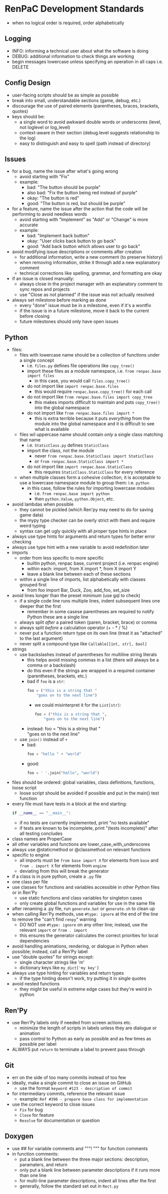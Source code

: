 # RenPaC Development Standards

- when no logical order is required, order alphabetically

## Logging

- INFO: informing a technical user about what the software is doing
- DEBUG: additional information to check things are working
- begin messages lowercase unless specifying an operation in all caps i.e. DELETE

## Config Design

- user-facing scripts should be as simple as possible
- break into small, understandable sections (game, debug, etc.)
- discourage the use of paired elements (parentheses, braces, brackets, quotes)
- keys should be:
    - a single word to avoid awkward double words or underscores (level, not loglevel or log_level)
    - context-aware in their section (debug.level suggests relationship to the log)
    - easy to distinguish and easy to spell (path instead of directory)

## Issues

- for a bug, name the issue after what's going wrong
    - avoid starting with "Fix"
    - example:
        - bad: "The button should be purple"
        - also bad: "Fix the button being red instead of purple"
        - okay: "The button is red"
        - good: "The button is red, but should be purple"
- for a feature, name the issue after the action that the code will be performing to avoid needless words
    - avoid starting with "Implement" as "Add" or "Change" is more accurate
    - example:
        - bad: "Implement back button"
        - okay: "User clicks back button to go back"
        - good: "Add back button which allows user to go back"
- avoid modifying issue descriptions or comments after creation
    - for additional information, write a new comment (to preserve history)
    - when removing information, strike it through add a new explanatory comment
    - technical corrections like spelling, grammar, and formatting are okay
- if an issue is closed manually:
    - always close in the project manager with an explanatory comment to sync repos and projects
    - use "Close as not planned" if the issue was not actually resolved
- always set milestone before marking as done
    - every "done" issue must be in a milestone, even if it's a wontfix
    - if the issue is in a future milestone, move it back to the current before closing
    - future milestones should only have open issues

## Python

- files:
    - files with lowercase name should be a collection of functions under a single concept
        - i.e. `files.py` defines file operations like `copy_tree()`
        - import these files as a module namespace, i.e. `from renpac.base import files`
            - in this case, you would call `files.copy_tree()`
        - do not import like `import renpac.base.files`
            - this would require `renpac.base.copy_tree()` for each call
        - do not import like `from renpac.base.files import copy_tree`
            - this makes imports difficult to maintain and puts `copy_tree()`
              into the global namespace
        - do not import like `from renpac.base.files import *`
            - this is extra terrible because it puts *everything* from the
              module into the global namespace and it is difficult to see what
              is available
    - files wil uppercase name should contain *only* a single class matching that name
        - i.e. `StaticClass.py` defines `StaticClass`
        - import the class, not the module
            - never `from renpac.base.StaticClass import StaticClass` 
            - or `from renpac.base.StaticClass import *` 
        - do not import like `import renpac.base.StaticClass`
            - this requires `StaticClass.StaticClass` for every reference
    - when multiple classes form a cohesive collection, it is acceptable to use
      a lowercase namespace module to group them: i.e. `python`
        - in this case, follow the rules for importing lowercase modules
            - i.e. `from renpac.base import python`
            - then `python.Value`, `python.Object`, etc.
- avoid lambdas when possible
    - they cannot be pickled (which Ren'py may need to do for saving game data)
    - the mypy type checker can be overly strict with them and require weird typing
    - syntax can get ugly quickly with all proper type hints in place
- always use type hints for arguments and return types for better error checking
- always use type hint with a new variable to avoid redefinition later
- imports
    - order from less specific to more specific
        - builtin python, renpac base, current project (i.e. renpac engine)
        - within each: import, from X import *, from X import Y
        - leave a blank line between each of these sections
    - within a single line of imports, list alphabetically with classes grouped first
        - from foo import Bar, Duck, Zoo, add_foo, set_size
- avoid lines longer than the preset minimum (use gql to check)
    - if a single code line runs multiple lines, indent subsequent lines one deeper that the first
        - remember in some casese parentheses are required to notify Python these are a single line
    - always split *after* a paired token (paren, bracket, brace) or comma
    - always split *before* a calculation operator (+ - * / %)
    - never put a function return type on its own line (treat it as "attached" to the last argument)
    - never split a compound type like `Callable[[int, str], bool]`
- strings
    - use backslashes instead of parentheses for multiline string literals
        - this helps avoid missing commas in a list (there will always be a comma or a backslash)
        - do this even if the strings are wrapped in a required container (parentheses, brackets, etc.)
        - bad if `foo` is a `str`:
            ```py
            foo = ("this is a string that "
                "goes on to the next line")
            ```
            - we could misinterpret it for the `List[str]`:
                ```py
                foo = ("this is a string that ",
                    "goes on to the next line")
                ```
        - instead:
            foo = "this is a string that " \
                "goes on to the next line"
    - use `join()` instead of `+`
        - bad: 
            ```py
            foo = "hello " + "world"
            ```
        - good: 
            ```py
            foo = ' '.join("hello", "world")
            ```
- files should be ordered: global variables, class definitions, functions, loose script
    - loose script should be avoided if possible and put in the main() test function
- every file must have tests in a block at the end starting:
    ```py
    if __name__ == "__main__":
    ```
    - if no tests are currently implemented, print "no tests available"
    - if tests are known to be incomplete, print "(tests incomplete)" after all testing concludes
- class names are ProperCase
- all other variables and functions are lower_case_with_underscores
- always use @staticmethod or @classmethod on relevant functions
- specific to engine
    - all imports must be `from base import X` for elements from `base` and `from . import X` for elements from `engine`
    - deviating from this will break the generator
- if a class is in pure python, create a `.py` file
- one class per file
- use classes for functions and variables accessible in other Python files or in Ren'Py
    - use static functions and class variables for singleton cases
    - only create global functions and variables for use in the same file
- after renaming a .py file, run `generate.bat` or `generate.sh` to clean up
- when calling Ren'Py methods, use `#type: ignore` at the end of the line to remove the "can't find `renpy`" warning
    - DO NOT use `#type: ignore` on any other line; instead, use the relevant `import` or `from . import`
    - this ensures the generator calculates the correct priorities for local dependencies
- avoid handling animations, rendering, or dialogue in Python when possible; instead, call a Ren'Py label
- use "double quotes" for strings except:
    - single character strings like 'm'
    - dictionary keys like `my_dict['my key']`
- always use type hinting for variables and return types
    - if the type hinting doesn't work, try putting it in single quotes
- avoid nested functions
    - they might be useful in extreme edge cases but they're weird in python

## Ren'Py

- use Ren'Py labels only if needed from screen actions etc.
    - minimize the length of scripts in labels unless they are dialogue or animation
    - pass control to Python as early as possible and as few times as possible per label 
- ALWAYS put `return` to terminate a label to prevent pass through

## Git

- err on the side of too many commits instead of too few
- ideally, make a single commit to close an issue on GitHub
    - use the format `keyword #123 - description of commit`
- for intermediary commits, reference the relevant issue
    - example: `Ref #396 - prepare base class for implementation`
- use the correct keyword to close issues
    - `Fix` for bug
    - `Close` for feature
    - `Resolve` for documentation or question

## Doxygen

- use ## for variable comments and """! """ for function comments
- in function comments:
    - put a blank line between the three major sections: description, paramaters, and return
    - only put a blank line between parameter descriptions if it runs more than one line
    - for multi-line parameter descriptions, indent all lines after the first
    - generally, follow the standard set out in `Rect.py`
